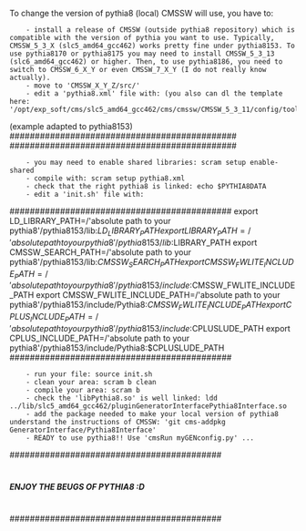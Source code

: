 To change the version of pythia8 (local)  CMSSW will use, you have to: 

        - install a release of CMSSW (outside pythia8 repository) which is compatible with the version of pythia you want to use. Typically, CMSSW_5_3_X (slc5_amd64_gcc462) works pretty fine under pythia8153. To use pythia8170 or pythia8175 you may need to install CMSSW_5_3_13 (slc6_amd64_gcc462) or higher. Then, to use pythia8186, you need to switch to CMSSW_6_X_Y or even CMSSW_7_X_Y (I do not really know actually).
        - move to 'CMSSW_X_Y_Z/src/'
        - edit a 'pythia8.xml' file with: (you also can dl the template here: '/opt/exp_soft/cms/slc5_amd64_gcc462/cms/cmssw/CMSSW_5_3_11/config/toolbox/slc5_amd64_gcc462/tools/selected/pythia8.xml')

(example adapted to pythia8153)
#############################################
<tool name="pythia8" version="153-michael">
  <lib name="pythia8"/>
  <lib name="hepmcinterface"/>
  <client>
    <environment name="PYTHIA8_BASE" default="/opt/sbg/data/data1/cms/mbuttign/THESE/Monotop/Prod/Prod_AOD/pythia8153"/>
    <environment name="LIBDIR" default="$PYTHIA8_BASE/lib"/>
    <environment name="INCLUDE" default="$PYTHIA8_BASE/include"/>
  </client>
  <runtime name="PYTHIA8DATA" value="$PYTHIA8_BASE/xmldoc"/>
  <use name="cxxcompiler"/>
  <use name="hepmc"/>
  <use name="pythia6"/>
  <use name="clhep"/>
  <use name="lhapdf"/>
</tool>
#############################################
       
        - you may need to enable shared libraries: scram setup enable-shared 
        - compile with: scram setup pythia8.xml
        - check that the right pythia8 is linked: echo $PYTHIA8DATA
        - edit a 'init.sh' file with:

############################################
export LD_LIBRARY_PATH=/'absolute path to your pythia8'/pythia8153/lib:$LD_LIBRARY_PATH
export LIBRARY_PATH=/'absolute path to your pythia8'/pythia8153/lib:$LIBRARY_PATH
export CMSSW_SEARCH_PATH=/'absolute path to your pythia8'/pythia8153/lib:$CMSSW_SEARCH_PATH
export CMSSW_FWLITE_INCLUDE_PATH=/'absolute path to your pythia8'/pythia8153/include:$CMSSW_FWLITE_INCLUDE_PATH
export CMSSW_FWLITE_INCLUDE_PATH=/'absolute path to your pythia8'/pythia8153/include/Pythia8:$CMSSW_FWLITE_INCLUDE_PATH
export CPLUS_INCLUDE_PATH=/'absolute path to your pythia8'/pythia8153/include:$CPLUSLUDE_PATH
export CPLUS_INCLUDE_PATH=/'absolute path to your pythia8'/pythia8153/include/Pythia8:$CPLUSLUDE_PATH
############################################

        - run your file: source init.sh
        - clean your area: scram b clean 
        - compile your area: scram b
        - check the 'libPythia8.so' is well linked: ldd ../lib/slc5_amd64_gcc462/pluginGeneratorInterfacePythia8Interface.so
        - add the package needed to make your local version of pythia8 understand the instructions of CMSSW: 'git cms-addpkg GeneratorInterface/Pythia8Interface'
        - READY to use pythia8!! Use 'cmsRun myGENconfig.py' ... 

##########################################
#                                        #
#                                        #
#####  ENJOY THE BEUGS OF PYTHIA8 :D #####
#                                        #
#                                        #
##########################################
